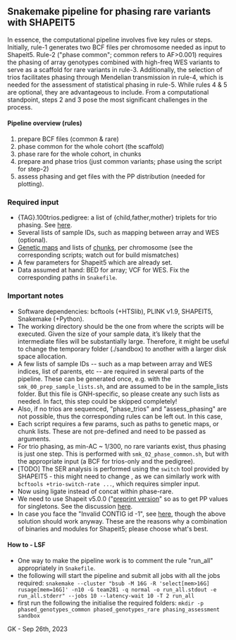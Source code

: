 ## Snakemake pipeline for phasing rare variants with SHAPEIT5

In essence, the computational pipeline involves five key rules or steps. Initially, rule-1 generates two BCF files per chromosome needed as input to Shapeit5. Rule-2 ("phase common"; common refers to AF>0.001) requires the phasing of array genotypes combined with high-freq WES variants to serve as a scaffold for rare variants in rule-3. Additionally, the selection of trios facilitates phasing through Mendelian transmission in rule-4, which is needed for the assessment of statistical phasing in rule-5. While rules 4 & 5 are optional, they are advantageous to include. From a computational standpoint, steps 2 and 3 pose the most significant challenges in the process.

#### Pipeline overview (rules)
1. prepare BCF files (common & rare)
2. phase common for the whole cohort (the scaffold)
3. phase rare for the whole cohort, in chunks
4. prepare and phase trios (just common variants; phase using the script for step-2)
5. assess phasing and get files with the PP distribution (needed for plotting).

### Required input ###
* {TAG}.100trios.pedigree: a list of {child,father,mother} triplets for trio phasing. See [here](https://odelaneau.github.io/shapeit5/docs/documentation/phase_common/#usage2-phasing-related-samples).
* Several lists of sample IDs, such as mapping between array and WES (optional).
* [Genetic maps](https://github.com/odelaneau/shapeit5/tree/main/resources/maps/b38) and lists of [chunks](https://github.com/odelaneau/shapeit5/tree/main/resources/chunks/b38/4cM), per chromosome (see the corresponding scripts; watch out for build mismatches)
* A few parameters for Shapeit5 which are already set.
* Data assumed at hand: BED for array; VCF for WES. Fix the corresponding paths in `Snakefile`.

### Important notes ####
* Software dependencies: bcftools (+HTSlib), PLINK v1.9, SHAPEIT5, Snakemake (+Python).
* The working directory should be the one from where the scripts will be executed. Given the size of your sample data, it’s likely that the intermediate files will be substantially large. Therefore, it might be useful to change the temporary folder (./sandbox) to another with a larger disk space allocation.
* A few lists of sample IDs -- such as a map between array and WES indices, list of parents, etc -- are required in several parts of the pipeline. These can be generated once, e.g. with the `smk_00_prep_sample_lists.sh`, and are assumed to be in the sample_lists folder. But this file is GNH-specific, so please create any such lists as needed. In fact, this step could be skipped completely!
* Also, if no trios are sequenced, "phase_trios" and "assess_phasing" are not possible, thus the corresponding rules can be left out. In this case, 
* Each script requires a few params, such as paths to genetic maps, or chunk lists. These are not pre-defined and need to be passed as arguments.
* For trio phasing, as min-AC ~ 1/300, no rare variants exist, thus phasing is just one step. This is performed with `smk_02_phase_common.sh`, but with the appropriate input (a BCF for trios-only and the pedigree).
* [TODO] The SER analysis is performed using the `switch` tool provided by SHAPEIT5 - this might need to change , as we can similarly work with `bcftools +trio-switch-rate ...`, which requires simpler input.
* Now using ligate instead of concat within phase-rare.
* We need to use Shapeit v5.0.0 ("[preprint version](https://github.com/odelaneau/shapeit5/releases/tag/v1.0.0)" so as to get PP values for singletons. See the discussion [here](https://github.com/odelaneau/shapeit5/issues/56).
* In case you face the "Invalid CONTIG id -1", see [here](https://github.com/odelaneau/shapeit5/issues/34), though the above solution should work anyway. These are the reasons why a combination of binaries and modules for Shapeit5; please choose what's best.

#### How to - LSF ####
* One way to make the pipeline work is to comment the rule "run_all" appropriately in `Snakefile`.
* the following will start the pipeline and submit all jobs with all the jobs required:
`snakemake --cluster "bsub -M 16G -R 'select[mem>16G] rusage[mem=16G]' -n10 -G team281 -q normal -o run_all.stdout -e run_all.stderr" --jobs 10 --latency-wait 10 -T 2 run_all`
* first run the following the initialise the required folders:
`mkdir -p phased_genotypes_common phased_genotypes_rare phasing_assessment sandbox`

GK - Sep 26th, 2023

